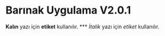 
<h1>Barınak Uygulama V2.0.1</h1>
<strong>Kalın</strong> yazı için <strong>etiket</strong> kullanılır.
***
<em>İtalik</em> yazı için <em>etiket</em> kullanılır.

